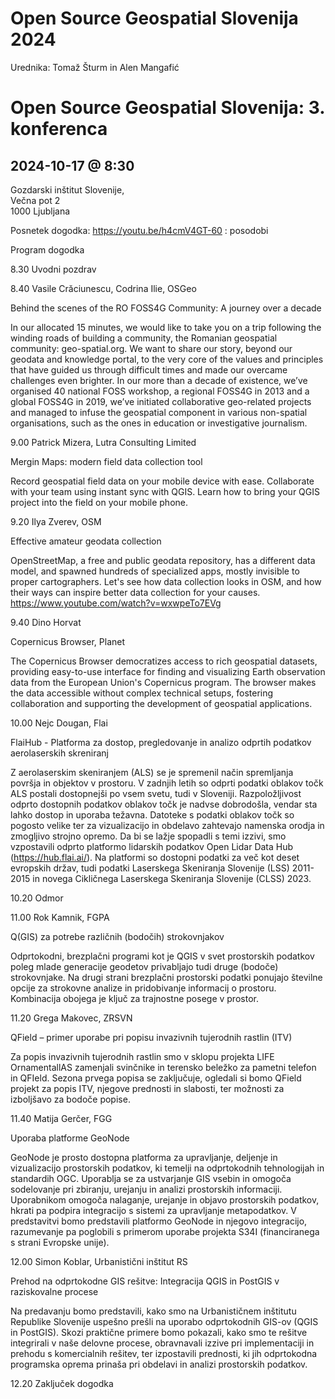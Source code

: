 # Open Source Geospatial Slovenija 2024
Urednika: Tomaž Šturm in Alen Mangafić

# Open Source Geospatial Slovenija: 3. konferenca
## 2024-10-17 @ 8:30
Gozdarski inštitut Slovenije,  
Večna pot 2  
1000 Ljubljana  


Posnetek dogodka:
https://youtu.be/h4cmV4GT-60 : posodobi

Program dogodka

8.30  Uvodni pozdrav

8.40  Vasile Crăciunescu, Codrina Ilie, OSGeo

Behind the scenes of the RO FOSS4G Community: A journey over a decade

In our allocated 15 minutes, we would like to take you on a trip following the winding roads of building a community, the Romanian geospatial community: geo-spatial.org. We want to share our story, beyond our geodata and knowledge portal, to the very core of the values and principles that have guided us through difficult times and made our overcame challenges even brighter. In our more than a decade of existence, we’ve organised 40 national FOSS workshop, a regional FOSS4G in 2013 and a global FOSS4G in 2019, we’ve initiated collaborative geo-related projects and managed to infuse the geospatial component in various non-spatial organisations, such as the ones in education or investigative journalism.

9.00  Patrick Mizera, Lutra Consulting Limited

Mergin Maps: modern field data collection tool

Record geospatial field data on your mobile device with ease. Collaborate with your team using instant sync with QGIS. Learn how to bring your QGIS project into the field on your mobile phone.

9.20  Ilya Zverev, OSM

Effective amateur geodata collection

OpenStreetMap, a free and public geodata repository, has a different data model, and spawned hundreds of specialized apps, mostly invisible to proper cartographers. Let's see how data collection looks in OSM, and how their ways can inspire better data collection for your causes.
https://www.youtube.com/watch?v=wxwpeTo7EVg

9.40 Dino Horvat

Copernicus Browser, Planet

The Copernicus Browser democratizes access to rich geospatial datasets, providing easy-to-use interface for finding and visualizing Earth observation data from the European Union's Copernicus program. The browser makes the data accessible without complex technical setups, fostering collaboration and supporting the development of geospatial applications.


10.00 Nejc Dougan, Flai

FlaiHub - Platforma za dostop, pregledovanje in analizo odprtih podatkov aerolaserskih skreniranj

Z aerolaserskim skeniranjem (ALS) se je spremenil način spremljanja površja in objektov v prostoru. V zadnjih letih so odprti podatki oblakov točk ALS postali dostopnejši po vsem svetu, tudi v Sloveniji. Razpoložljivost odprto dostopnih podatkov oblakov točk je nadvse dobrodošla, vendar sta lahko dostop in uporaba težavna. Datoteke s podatki oblakov točk so pogosto velike ter za vizualizacijo in obdelavo zahtevajo namenska orodja in zmogljivo strojno opremo. Da bi se lažje spopadli s temi izzivi, smo vzpostavili odprto platformo lidarskih podatkov Open Lidar Data Hub (https://hub.flai.ai/). Na platformi so dostopni podatki za več kot deset evropskih držav, tudi podatki Laserskega Skeniranja Slovenije (LSS) 2011-2015 in novega Cikličnega Laserskega Skeniranja Slovenije (CLSS) 2023.

10.20 Odmor

11.00 Rok Kamnik, FGPA

Q(GIS) za potrebe različnih (bodočih) strokovnjakov

Odprtokodni, brezplačni programi kot je QGIS v svet prostorskih podatkov poleg mlade generacije geodetov privabljajo tudi druge (bodoče) strokovnjake. Na drugi strani brezplačni prostorski podatki ponujajo številne opcije za strokovne analize in pridobivanje informacij o prostoru. Kombinacija obojega je ključ za trajnostne posege v prostor.


11.20 Grega Makovec, ZRSVN

QField – primer uporabe pri popisu invazivnih tujerodnih rastlin (ITV)

Za popis invazivnih tujerodnih rastlin smo v sklopu projekta LIFE OrnamentallAS zamenjali svinčnike in terensko beležko za pametni telefon in QFIeld. Sezona prvega popisa se zaključuje, ogledali si bomo QField projekt za popis ITV, njegove prednosti in slabosti, ter možnosti za izboljšavo za bodoče popise.

11.40 Matija Gerčer, FGG

Uporaba platforme GeoNode

GeoNode je prosto dostopna platforma za upravljanje, deljenje in vizualizacijo prostorskih podatkov, ki temelji na odprtokodnih tehnologijah in standardih OGC. Uporablja se za ustvarjanje GIS vsebin in omogoča sodelovanje pri zbiranju, urejanju in analizi prostorskih informaciji. Uporabnikom omogoča nalaganje, urejanje in objavo prostorskih podatkov, hkrati pa podpira integracijo s sistemi za upravljanje metapodatkov. V predstavitvi bomo predstavili platformo GeoNode in njegovo integracijo, razumevanje pa poglobili s primerom uporabe projekta S34I (financiranega s strani Evropske unije).


12.00 Simon Koblar, Urbanistični inštitut RS

Prehod na odprtokodne GIS rešitve: Integracija QGIS in PostGIS v raziskovalne procese

Na predavanju bomo predstavili, kako smo na Urbanističnem inštitutu Republike Slovenije uspešno prešli na uporabo odprtokodnih GIS-ov (QGIS in PostGIS). Skozi praktične primere bomo pokazali, kako smo te rešitve integrirali v naše delovne procese, obravnavali izzive pri implementaciji in prehodu s komercialnih rešitev, ter izpostavili prednosti, ki jih odprtokodna programska oprema prinaša pri obdelavi in analizi prostorskih podatkov.

12.20 Zaključek dogodka
